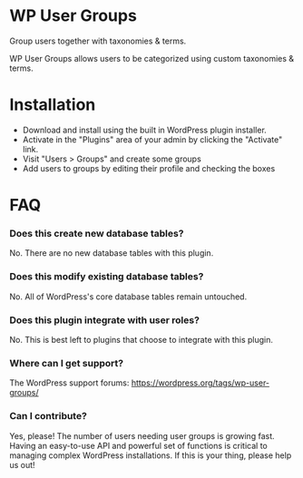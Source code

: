 # WP User Groups

Group users together with taxonomies & terms.

WP User Groups allows users to be categorized using custom taxonomies & terms.

# Installation

* Download and install using the built in WordPress plugin installer.
* Activate in the "Plugins" area of your admin by clicking the "Activate" link.
* Visit "Users > Groups" and create some groups
* Add users to groups by editing their profile and checking the boxes

# FAQ

### Does this create new database tables?

No. There are no new database tables with this plugin.

### Does this modify existing database tables?

No. All of WordPress's core database tables remain untouched.

### Does this plugin integrate with user roles?

No. This is best left to plugins that choose to integrate with this plugin.

### Where can I get support?

The WordPress support forums: https://wordpress.org/tags/wp-user-groups/

### Can I contribute?

Yes, please! The number of users needing user groups is growing fast. Having an easy-to-use API and powerful set of functions is critical to managing complex WordPress installations. If this is your thing, please help us out!
